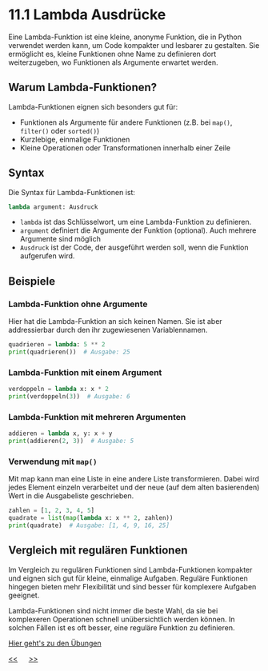 # 11.1 Lambda Ausdrücke

<!-- erster entwurf erstellt mit claude.ai -->


Eine Lambda-Funktion ist eine kleine, anonyme Funktion, die in Python verwendet werden kann, um Code kompakter und lesbarer zu gestalten. Sie ermöglicht es, kleine Funktionen ohne Name zu definieren dort  weiterzugeben, wo Funktionen als Argumente erwartet werden.

## Warum Lambda-Funktionen?


Lambda-Funktionen eignen sich besonders gut für:

- Funktionen als Argumente für andere Funktionen (z.B. bei `map()`, `filter()` oder `sorted()`)
- Kurzlebige, einmalige Funktionen
- Kleine Operationen oder Transformationen innerhalb einer Zeile

## Syntax

Die Syntax für Lambda-Funktionen ist:

```python
lambda argument: Ausdruck
```

- `lambda` ist das Schlüsselwort, um eine Lambda-Funktion zu definieren.
- `argument` definiert die Argumente der Funktion (optional). Auch mehrere Argumente sind möglich
- `Ausdruck` ist der Code, der ausgeführt werden soll, wenn die Funktion aufgerufen wird.

## Beispiele

### Lambda-Funktion ohne Argumente

Hier hat die Lambda-Funktion an sich keinen Namen. Sie ist aber addressierbar durch den ihr zugewiesenen Variablennamen.

```python
quadrieren = lambda: 5 ** 2
print(quadrieren())  # Ausgabe: 25
```

### Lambda-Funktion mit einem Argument

```python
verdoppeln = lambda x: x * 2
print(verdoppeln(3))  # Ausgabe: 6
```

### Lambda-Funktion mit mehreren Argumenten

```python
addieren = lambda x, y: x + y
print(addieren(2, 3))  # Ausgabe: 5
```

### Verwendung mit `map()`

Mit map kann man eine Liste in eine andere Liste transformieren. Dabei wird jedes Element einzeln verarbeitet und der neue (auf dem alten basierenden) Wert in die Ausgabeliste geschrieben.

```python
zahlen = [1, 2, 3, 4, 5]
quadrate = list(map(lambda x: x ** 2, zahlen))
print(quadrate)  # Ausgabe: [1, 4, 9, 16, 25]
```

## Vergleich mit regulären Funktionen

Im Vergleich zu regulären Funktionen sind Lambda-Funktionen kompakter und eignen sich gut für kleine, einmalige Aufgaben. Reguläre Funktionen hingegen bieten mehr Flexibilität und sind besser für komplexere Aufgaben geeignet.

Lambda-Funktionen sind nicht immer die beste Wahl, da sie bei komplexeren Operationen schnell unübersichtlich werden können. In solchen Fällen ist es oft besser, eine reguläre Funktion zu definieren.


[Hier geht's zu den Übungen](../uebungen/UE_11.1_Lambda.md) 

[<<](11.0_Methoden.md) &emsp; [>>](12.0_Tupel.md)